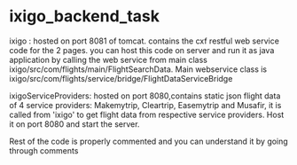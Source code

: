 # ixigo_backend_task

ixigo : hosted on port 8081 of tomcat. contains the cxf restful web service code for the 2 pages. you can host this code on server and run it as java application by calling the  web service from main class ixigo/src/com/flights/main/FlightSearchData.
  Main webservice class is ixigo/src/com/flights/service/bridge/FlightDataServiceBridge
        
ixigoServiceProviders: hosted on port 8080,contains static json flight data of 4 service providers: Makemytrip, Cleartrip, Easemytrip and Musafir, it is called from 'ixigo' to get flight data from respective service providers. Host it on port 8080 and start the server.

Rest of the code is properly commented and you can understand it by going through comments
